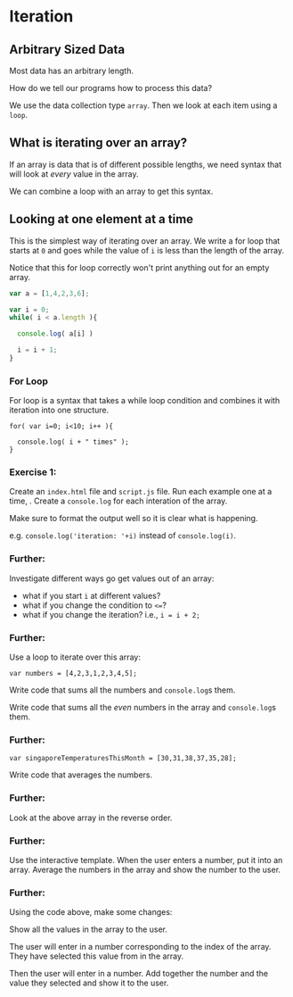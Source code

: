 # Iteration

## Arbitrary Sized Data

Most data has an arbitrary length.

How do we tell our programs how to process this data?

We use the data collection type `array`. Then we look at each item using a `loop`.

## What is iterating over an array?

If an array is data that is of different possible lengths, we need syntax that will look at _every_ value in the array.

We can combine a loop with an array to get this syntax.

## Looking at one element at a time

This is the simplest way of iterating over an array. We write a for loop that starts at `0` and goes while the value of `i` is less than the length of the array.

Notice that this for loop correctly won't print anything out for an empty array.

```javascript
var a = [1,4,2,3,6];

var i = 0;
while( i < a.length ){

  console.log( a[i] )

  i = i + 1;
}
```

### For Loop

For loop is a syntax that takes a while loop condition and combines it with iteration into one structure.

```text
for( var i=0; i<10; i++ ){

  console.log( i + " times" );
}
```

### Exercise 1:

Create an `index.html` file and `script.js` file. Run each example one at a time, . Create a `console.log` for each interation of the array.

Make sure to format the output well so it is clear what is happening.

e.g. `console.log('iteration: '+i)` instead of `console.log(i)`.

### Further:

Investigate different ways go get values out of an array:

* what if you start `i` at different values?
* what if you change the condition to `<=`?
* what if you change the iteration? i.e., `i = i + 2;`

### Further:

Use a loop to iterate over this array:

```text
var numbers = [4,2,3,1,2,3,4,5];
```

Write code that sums all the numbers and `console.log`s them.

Write code that sums all the _even_ numbers in the array and `console.log`s them.

### Further:

```text
var singaporeTemperaturesThisMonth = [30,31,38,37,35,28];
```

Write code that averages the numbers.

### Further:

Look at the above array in the reverse order.

### Further:

Use the interactive template. When the user enters a number, put it into an array. Average the numbers in the array and show the number to the user.

### Further:

Using the code above, make some changes:

Show all the values in the array to the user.

The user will enter in a number corresponding to the index of the array. They have selected this value from in the array.

Then the user will enter in a number. Add together the number and the value they selected and show it to the user.


